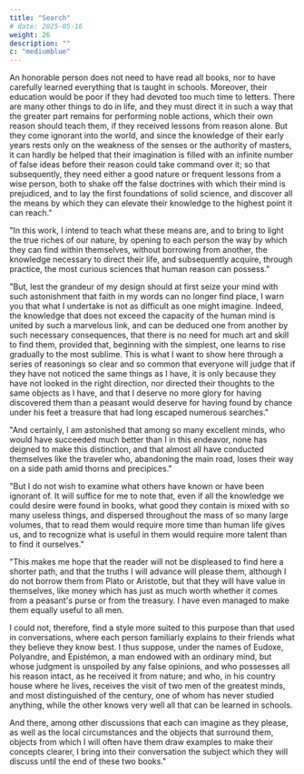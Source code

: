 ```yaml
---
title: "Search"
# date: 2025-05-16
weight: 26
description: ""
c: "mediumblue"
---
```



An honorable person does not need to have read all books, nor to have carefully learned everything that is taught in schools. Moreover, their education would be poor if they had devoted too much time to letters. There are many other things to do in life, and they must direct it in such a way that the greater part remains for performing noble actions, which their own reason should teach them, if they received lessons from reason alone. But they come ignorant into the world, and since the knowledge of their early years rests only on the weakness of the senses or the authority of masters, it can hardly be helped that their imagination is filled with an infinite number of false ideas before their reason could take command over it; so that subsequently, they need either a good nature or frequent lessons from a wise person, both to shake off the false doctrines with which their mind is prejudiced, and to lay the first foundations of solid science, and discover all the means by which they can elevate their knowledge to the highest point it can reach."


"In this work, I intend to teach what these means are, and to bring to light the true riches of our nature, by opening to each person the way by which they can find within themselves, without borrowing from another, the knowledge necessary to direct their life, and subsequently acquire, through practice, the most curious sciences that human reason can possess."

"But, lest the grandeur of my design should at first seize your mind with such astonishment that faith in my words can no longer find place, I warn you that what I undertake is not as difficult as one might imagine. Indeed, the knowledge that does not exceed the capacity of the human mind is united by such a marvelous link, and can be deduced one from another by such necessary consequences, that there is no need for much art and skill to find them, provided that, beginning with the simplest, one learns to rise gradually to the most sublime. This is what I want to show here through a series of reasonings so clear and so common that everyone will judge that if they have not noticed the same things as I have, it is only because they have not looked in the right direction, nor directed their thoughts to the same objects as I have, and that I deserve no more glory for having discovered them than a peasant would deserve for having found by chance under his feet a treasure that had long escaped numerous searches."

"And certainly, I am astonished that among so many excellent minds, who would have succeeded much better than I in this endeavor, none has deigned to make this distinction, and that almost all have conducted themselves like the traveler who, abandoning the main road, loses their way on a side path amid thorns and precipices."

"But I do not wish to examine what others have known or have been ignorant of. It will suffice for me to note that, even if all the knowledge we could desire were found in books, what good they contain is mixed with so many useless things, and dispersed throughout the mass of so many large volumes, that to read them would require more time than human life gives us, and to recognize what is useful in them would require more talent than to find it ourselves."

"This makes me hope that the reader will not be displeased to find here a shorter path, and that the truths I will advance will please them, although I do not borrow them from Plato or Aristotle, but that they will have value in themselves, like money which has just as much worth whether it comes from a peasant's purse or from the treasury. I have even managed to make them equally useful to all men. 

I could not, therefore, find a style more suited to this purpose than that used in conversations, where each person familiarly explains to their friends what they believe they know best. I thus suppose, under the names of Eudoxe, Polyandre, and Epistémon, a man endowed with an ordinary mind, but whose judgment is unspoiled by any false opinions, and who possesses all his reason intact, as he received it from nature; and who, in his country house where he lives, receives the visit of two men of the greatest minds, and most distinguished of the century, one of whom has never studied anything, while the other knows very well all that can be learned in schools. 

And there, among other discussions that each can imagine as they please, as well as the local circumstances and the objects that surround them, objects from which I will often have them draw examples to make their concepts clearer, I bring into their conversation the subject which they will discuss until the end of these two books."



